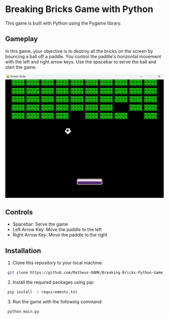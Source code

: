 # Breaking Bricks Game with Python

This game is built with Python using the Pygame library.

## Gameplay

In this game, your objective is to destroy all the bricks on the screen by bouncing a ball off a paddle. You control the paddle's horizontal movement with the left and right arrow keys. Use the spacebar to serve the ball and start the game.

![Gameplay Screenshot](./images/game.png)

## Controls

- Spacebar: Serve the game
- Left Arrow Key: Move the paddle to the left
- Right Arrow Key: Move the paddle to the right

## Installation

1. Clone this repository to your local machine:

```bash
 git clone https://github.com/Matheus-OAMK/Breaking-Bricks-Python-Game.git
```

2. Install the required packages using pip:

```bash
 pip install -r requirements.txt
```

3. Run the game with the following command:

```bash
 python main.py
```
